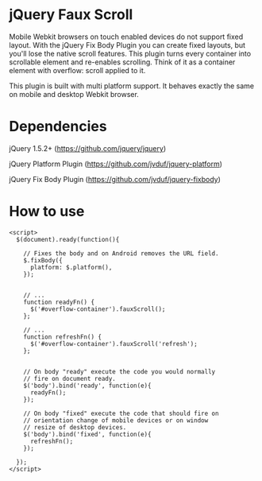 jQuery Faux Scroll
===================================
Mobile Webkit browsers on touch enabled devices do not support fixed layout. With the jQuery Fix Body Plugin you can create fixed layouts, but you'll lose the native scroll features. This plugin turns every container into scrollable element and re-enables scrolling. Think of it as a container element with overflow: scroll applied to it.

This plugin is built with multi platform support. It behaves exactly the same on mobile and desktop Webkit browser.


Dependencies
===================================
jQuery 1.5.2+ (https://github.com/jquery/jquery)

jQuery Platform Plugin (https://github.com/jvduf/jquery-platform)

jQuery Fix Body Plugin (https://github.com/jvduf/jquery-fixbody)


How to use
===================================
    <script>
      $(document).ready(function(){

        // Fixes the body and on Android removes the URL field.
        $.fixBody({
          platform: $.platform(),
        });


        // ...
        function readyFn() {
          $('#overflow-container').fauxScroll();
        };

        // ...
        function refreshFn() {
          $('#overflow-container').fauxScroll('refresh');
        };


        // On body "ready" execute the code you would normally
        // fire on document ready.
        $('body').bind('ready', function(e){
          readyFn();
        });

        // On body "fixed" execute the code that should fire on
        // orientation change of mobile devices or on window
        // resize of desktop devices.
        $('body').bind('fixed', function(e){
          refreshFn();
        });

      });
    </script>